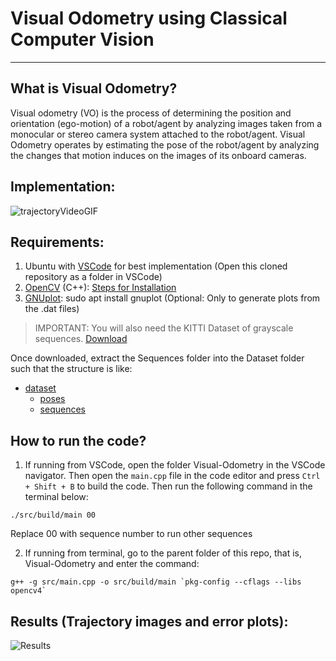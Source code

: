# Visual Odometry using Classical Computer Vision

--------------------------------------------------------------

## What is Visual Odometry?

Visual odometry (VO) is the process of determining the position and orientation (ego-motion) of a robot/agent by analyzing images taken from a monocular or stereo camera system attached to the robot/agent. Visual Odometry operates by estimating the pose of the robot/agent by analyzing the changes that motion induces on the images of its onboard cameras.

## Implementation:

![trajectoryVideoGIF](vo_final_results.gif)

## Requirements:

1. Ubuntu with [VSCode](https://code.visualstudio.com/) for best implementation (Open this cloned repository as a folder in VSCode)
2. [OpenCV](https://opencv.org/opencv-4-0/) (C++): [Steps for Installation](https://docs.opencv.org/4.x/d7/d9f/tutorial_linux_install.html)
3. [GNUplot](http://www.gnuplot.info/): sudo apt install gnuplot (Optional: Only to generate plots from the .dat files)

> IMPORTANT: You will also need the KITTI Dataset of grayscale sequences. [Download](https://s3.eu-central-1.amazonaws.com/avg-kitti/data_odometry_gray.zip)

Once downloaded, extract the Sequences folder into the Dataset folder such that the structure is like: 
 * [dataset](./dataset)
   * [poses](./dataset/poses)
   * [sequences](./dataset/sequences)

## How to run the code?

1. If running from VSCode, open the folder Visual-Odometry in the VSCode navigator. Then open the `main.cpp` file in the code editor and press `Ctrl + Shift + B` to build the code. Then run the following command in the terminal below:
  ```
  ./src/build/main 00
  ```
  Replace 00 with sequence number to run other sequences

2. If running from terminal, go to the parent folder of this repo, that is, Visual-Odometry and enter the command:
  ```
  g++ -g src/main.cpp -o src/build/main `pkg-config --cflags --libs opencv4`
  ```

## Results (Trajectory images and error plots):

![Results](https://user-images.githubusercontent.com/83787152/146295990-5f2f34e7-a012-4e1c-9113-e64d5370c9a5.png)

